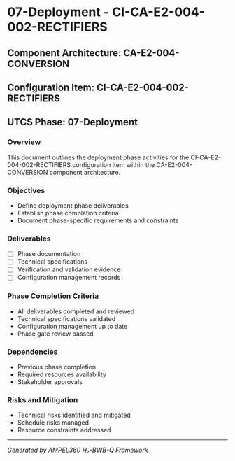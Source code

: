 # 07-Deployment - CI-CA-E2-004-002-RECTIFIERS

## Component Architecture: CA-E2-004-CONVERSION
## Configuration Item: CI-CA-E2-004-002-RECTIFIERS
## UTCS Phase: 07-Deployment

### Overview
This document outlines the deployment phase activities for the CI-CA-E2-004-002-RECTIFIERS configuration item within the CA-E2-004-CONVERSION component architecture.

### Objectives
- Define deployment phase deliverables
- Establish phase completion criteria
- Document phase-specific requirements and constraints

### Deliverables
- [ ] Phase documentation
- [ ] Technical specifications
- [ ] Verification and validation evidence
- [ ] Configuration management records

### Phase Completion Criteria
- All deliverables completed and reviewed
- Technical specifications validated
- Configuration management up to date
- Phase gate review passed

### Dependencies
- Previous phase completion
- Required resources availability
- Stakeholder approvals

### Risks and Mitigation
- Technical risks identified and mitigated
- Schedule risks managed
- Resource constraints addressed

---
*Generated by AMPEL360 H₂-BWB-Q Framework*
